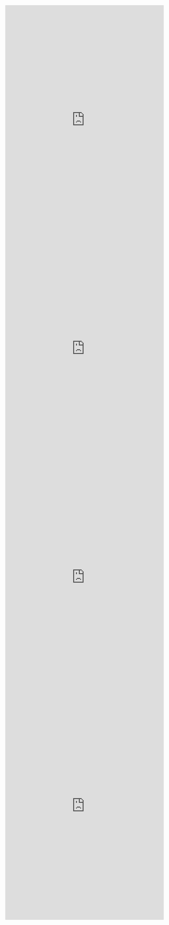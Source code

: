 <center><iframe src="https://public.tableau.com/views/COVID-19DefiningHealthDisparities_15888089233180/Dashboard1?:display_count=y&publish=yes&:origin=viz_share_link" width="100%" height="727" frameborder="0"></iframe></center>

<center><iframe src="https://public.tableau.com/views/Top100_15892160254390/Dashboard1?:display_count=y&publish=yes&:origin=viz_share_link" width="100%" height="727" frameborder="0"></iframe></center>

<center><iframe src="https://public.tableau.com/views/KeyHealthSocialCharacterisitcsofAffectedCommunities/Dashboard1?:display_count=y&publish=yes&:origin=viz_share_link" width="100%" height="727" frameborder="0"></iframe></center>

<center><iframe src="https://public.tableau.com/views/KeyHealthSocialCharacterisitcsofAffectedCommunities/Dashboard2?:display_count=y&publish=yes&:origin=viz_share_link" width="100%" height="727" frameborder="0"></iframe></center>
